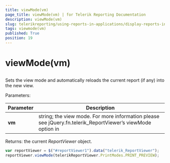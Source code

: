 ```yaml
---
title: viewMode(vm)
page_title: viewMode(vm) | for Telerik Reporting Documentation
description: viewMode(vm)
slug: telerikreporting/using-reports-in-applications/display-reports-in-applications/web-application/html5-report-viewer/api-reference/reportviewer/methods/viewmode(vm)
tags: viewmode(vm)
published: True
position: 19
---
```


# viewMode(vm)



## 

Sets the view mode and automatically reloads the current report (if any) into the new view.

Parameters:

| Parameter | Description |
| ------ | ------ |
| __vm__ |string; the view mode. For more information please see jQuery.fn.telerik_ReportViewer’s viewMode option in [](c578f366-93da-4dd1-8972-6efbc5a1790b#Options)|

Returns: the current *ReportViewer*  object.         

    
````js
var reportViewer = $("#reportViewer1").data("telerik_ReportViewer");
reportViewer.viewMode(telerikReportViewer.PrintModes.PRINT_PREVIEW);
````

